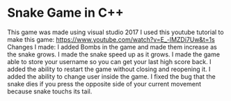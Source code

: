 # Snake Game in C++
This game was made using visual studio 2017
I used this youtube tutorial to make this game: https://www.youtube.com/watch?v=E_-lMZDi7Uw&t=1s
Changes I made:
  I added Bombs in the game and made them increase as the snake grows.
  I made the snake speed up as it grows.
  I made the game able to store your username so you can get your last high score back.
  I added the ability to restart the game without closing and reopening it.
  I added the ability to change user inside the game.
  I fixed the bug that the snake dies if you press the opposite side of your current movement because snake touchs its tail. 
  
